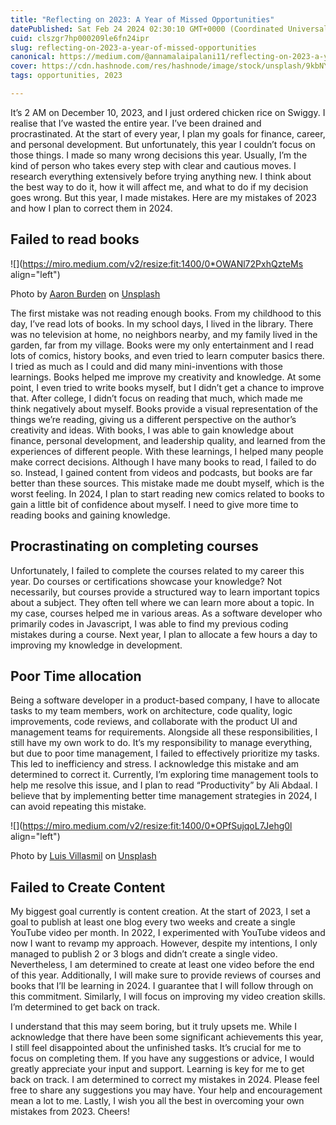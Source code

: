```yaml
---
title: "Reflecting on 2023: A Year of Missed Opportunities"
datePublished: Sat Feb 24 2024 02:30:10 GMT+0000 (Coordinated Universal Time)
cuid: clszgr7hp000209le6fn24ipr
slug: reflecting-on-2023-a-year-of-missed-opportunities
canonical: https://medium.com/@annamalaipalani11/reflecting-on-2023-a-year-of-missed-opportunities-40773feef241
cover: https://cdn.hashnode.com/res/hashnode/image/stock/unsplash/9kbNYzo1XtQ/upload/3e0672f973052b8692122f9a8398318b.jpeg
tags: opportunities, 2023

---
```


It’s 2 AM on December 10, 2023, and I just ordered chicken rice on Swiggy. I realise that I’ve wasted the entire year. I’ve been drained and procrastinated. At the start of every year, I plan my goals for finance, career, and personal development. But unfortunately, this year I couldn’t focus on those things. I made so many wrong decisions this year. Usually, I’m the kind of person who takes every step with clear and cautious moves. I research everything extensively before trying anything new. I think about the best way to do it, how it will affect me, and what to do if my decision goes wrong. But this year, I made mistakes. Here are my mistakes of 2023 and how I plan to correct them in 2024.

## **Failed to read books**

![](https://miro.medium.com/v2/resize:fit:1400/0*OWANl72PxhQzteMs align="left")

Photo by [Aaron Burden](https://unsplash.com/@aaronburden?utm_source=medium&utm_medium=referral) on [Unsplash](https://unsplash.com/?utm_source=medium&utm_medium=referral)

The first mistake was not reading enough books. From my childhood to this day, I’ve read lots of books. In my school days, I lived in the library. There was no television at home, no neighbors nearby, and my family lived in the garden, far from my village. Books were my only entertainment and I read lots of comics, history books, and even tried to learn computer basics there. I tried as much as I could and did many mini-inventions with those learnings. Books helped me improve my creativity and knowledge. At some point, I even tried to write books myself, but I didn’t get a chance to improve that. After college, I didn’t focus on reading that much, which made me think negatively about myself. Books provide a visual representation of the things we’re reading, giving us a different perspective on the author’s creativity and ideas. With books, I was able to gain knowledge about finance, personal development, and leadership quality, and learned from the experiences of different people. With these learnings, I helped many people make correct decisions. Although I have many books to read, I failed to do so. Instead, I gained content from videos and podcasts, but books are far better than these sources. This mistake made me doubt myself, which is the worst feeling. In 2024, I plan to start reading new comics related to books to gain a little bit of confidence about myself. I need to give more time to reading books and gaining knowledge.

## **Procrastinating on completing courses**

Unfortunately, I failed to complete the courses related to my career this year. Do courses or certifications showcase your knowledge? Not necessarily, but courses provide a structured way to learn important topics about a subject. They often tell where we can learn more about a topic. In my case, courses helped me in various areas. As a software developer who primarily codes in Javascript, I was able to find my previous coding mistakes during a course. Next year, I plan to allocate a few hours a day to improving my knowledge in development.

## **Poor Time allocation**

Being a software developer in a product-based company, I have to allocate tasks to my team members, work on architecture, code quality, logic improvements, code reviews, and collaborate with the product UI and management teams for requirements. Alongside all these responsibilities, I still have my own work to do. It’s my responsibility to manage everything, but due to poor time management, I failed to effectively prioritize my tasks. This led to inefficiency and stress. I acknowledge this mistake and am determined to correct it. Currently, I’m exploring time management tools to help me resolve this issue, and I plan to read “Productivity” by Ali Abdaal. I believe that by implementing better time management strategies in 2024, I can avoid repeating this mistake.

![](https://miro.medium.com/v2/resize:fit:1400/0*OPfSujqoL7Jehg0l align="left")

Photo by [Luis Villasmil](https://unsplash.com/@villxsmil?utm_source=medium&utm_medium=referral) on [Unsplash](https://unsplash.com/?utm_source=medium&utm_medium=referral)

## **Failed to Create Content**

My biggest goal currently is content creation. At the start of 2023, I set a goal to publish at least one blog every two weeks and create a single YouTube video per month. In 2022, I experimented with YouTube videos and now I want to revamp my approach. However, despite my intentions, I only managed to publish 2 or 3 blogs and didn’t create a single video. Nevertheless, I am determined to create at least one video before the end of this year. Additionally, I will make sure to provide reviews of courses and books that I’ll be learning in 2024. I guarantee that I will follow through on this commitment. Similarly, I will focus on improving my video creation skills. I’m determined to get back on track.

I understand that this may seem boring, but it truly upsets me. While I acknowledge that there have been some significant achievements this year, I still feel disappointed about the unfinished tasks. It’s crucial for me to focus on completing them. If you have any suggestions or advice, I would greatly appreciate your input and support. Learning is key for me to get back on track. I am determined to correct my mistakes in 2024. Please feel free to share any suggestions you may have. Your help and encouragement mean a lot to me. Lastly, I wish you all the best in overcoming your own mistakes from 2023. Cheers!